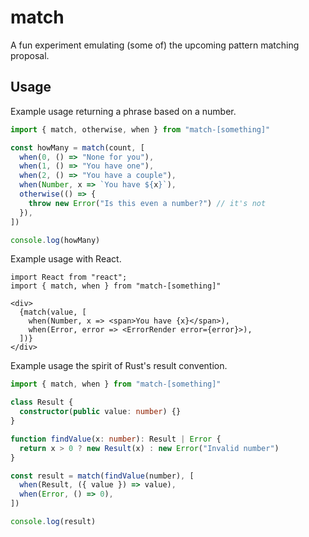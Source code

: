 # match

A fun experiment emulating (some of) the upcoming pattern matching proposal.

## Usage

Example usage returning a phrase based on a number.

```ts
import { match, otherwise, when } from "match-[something]"

const howMany = match(count, [
  when(0, () => "None for you"),
  when(1, () => "You have one"),
  when(2, () => "You have a couple"),
  when(Number, x => `You have ${x}`),
  otherwise(() => {
    throw new Error("Is this even a number?") // it's not
  }),
])

console.log(howMany)
```

Example usage with React.

```tsx
import React from "react";
import { match, when } from "match-[something]"

<div>
  {match(value, [
    when(Number, x => <span>You have {x}</span>),
    when(Error, error => <ErrorRender error={error}>),
  ])}
</div>
```

Example usage the spirit of Rust's result convention.

```ts
import { match, when } from "match-[something]"

class Result {
  constructor(public value: number) {}
}

function findValue(x: number): Result | Error {
  return x > 0 ? new Result(x) : new Error("Invalid number")
}

const result = match(findValue(number), [
  when(Result, ({ value }) => value),
  when(Error, () => 0),
])

console.log(result)
```
